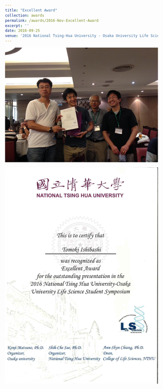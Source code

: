 ```yaml
---
title: "Excellent Award"
collection: awards
permalink: /awards/2016-Nov-Excellent-Award
excerpt: ''
date: 2016-09-25
venue: '2016 National Tsing-Hua University - Osaka University Life Science Student Symposium'
---
```


![](/images/TsingHua-AwardCeremony.jpg)

![Certification](/images/20160925-ExcellentAwardCert.jpg)
